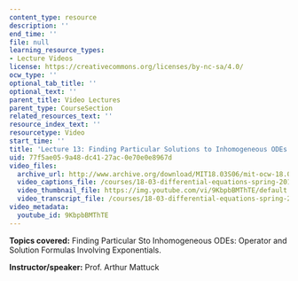 ```yaml
---
content_type: resource
description: ''
end_time: ''
file: null
learning_resource_types:
- Lecture Videos
license: https://creativecommons.org/licenses/by-nc-sa/4.0/
ocw_type: ''
optional_tab_title: ''
optional_text: ''
parent_title: Video Lectures
parent_type: CourseSection
related_resources_text: ''
resource_index_text: ''
resourcetype: Video
start_time: ''
title: 'Lecture 13: Finding Particular Solutions to Inhomogeneous ODEs'
uid: 77f5ae05-9a48-dc41-27ac-0e70e0e8967d
video_files:
  archive_url: http://www.archive.org/download/MIT18.03S06/mit-ocw-18.03-lec13-10mar2003-220k.mp4
  video_captions_file: /courses/18-03-differential-equations-spring-2010/5e3b43f9738255e99abaecced4486966_9KbpbBMThTE.vtt
  video_thumbnail_file: https://img.youtube.com/vi/9KbpbBMThTE/default.jpg
  video_transcript_file: /courses/18-03-differential-equations-spring-2010/2fe63eb0acf0e9621f6aa00a20839a7d_9KbpbBMThTE.pdf
video_metadata:
  youtube_id: 9KbpbBMThTE
---
```


**Topics covered:** Finding Particular Sto Inhomogeneous ODEs: Operator and Solution Formulas Involving Exponentials.

**Instructor/speaker:** Prof. Arthur Mattuck

